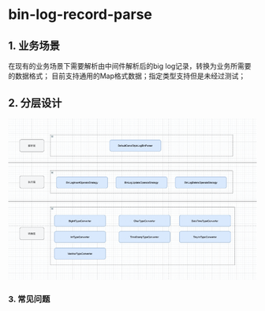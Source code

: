 # bin-log-record-parse

## 1. 业务场景
在现有的业务场景下需要解析由中间件解析后的big log记录，转换为业务所需要的数据格式；
目前支持通用的Map格式数据；指定类型支持但是未经过测试；

## 2. 分层设计
![img.png](img.png)

### 3. 常见问题